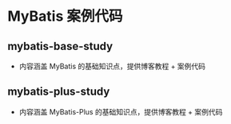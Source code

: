 # MyBatis 案例代码

## mybatis-base-study

- 内容涵盖 MyBatis 的基础知识点，提供博客教程 + 案例代码

## mybatis-plus-study

- 内容涵盖 MyBatis-Plus 的基础知识点，提供博客教程 + 案例代码
